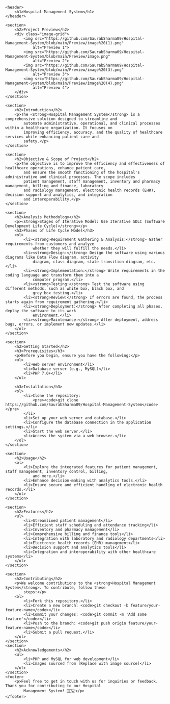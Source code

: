 <!DOCTYPE html>
<html lang="en">

<head>
    <meta charset="UTF-8">
    <meta name="viewport" content="width=device-width, initial-scale=1.0">
    <link rel="stylesheet" href="styles.css">
    <title>Hospital Management System</title>
</head>

<body>

    <header>
        <h1>Hospital Management System</h1>
    </header>

    <section>
        <h2>Project Preview</h2>
        <div class="image-grid">
            <img src="https://github.com/SaurabSharma09/Hospital-Management-System/blob/main/Preview/image%20(1).png"
                alt="Preview 1">
            <img src="https://github.com/SaurabSharma09/Hospital-Management-System/blob/main/Preview/image.png"
                alt="Preview 2">
            <img src="https://github.com/SaurabSharma09/Hospital-Management-System/blob/main/Preview/image%20(3).png"
                alt="Preview 3">
            <img src="https://github.com/SaurabSharma09/Hospital-Management-System/blob/main/Preview/image%20(4).png"
                alt="Preview 4">
        </div>
    </section>

    <section>
        <h2>Introduction</h2>
        <p>The <strong>Hospital Management System</strong> is a comprehensive solution designed to streamline and
            automate administrative, operational, and clinical processes within a healthcare organization. It focuses on
            improving efficiency, accuracy, and the quality of healthcare services while enhancing patient care and
            safety.</p>
    </section>

    <section>
        <h2>Objective & Scope of Project</h2>
        <p>The objective is to improve the efficiency and effectiveness of healthcare operations, enhance patient care,
            and ensure the smooth functioning of the hospital's administrative and clinical processes. The scope includes
            patient management, staff management, inventory and pharmacy management, billing and finance, laboratory
            and radiology management, electronic health records (EHR), decision support and analytics, and integration
            and interoperability.</p>
    </section>

    <section>
        <h2>Analysis Methodology</h2>
        <p><strong>Stages of Iterative Model: Use Iterative SDLC (Software Development Life Cycle)</strong></p>
        <h3>Phases of Life Cycle Model</h3>
        <ol>
            <li><strong>Requirement Gathering & Analysis:</strong> Gather requirements from customers and analyze
                whether they will fulfill the needs.</li>
            <li><strong>Design:</strong> Design the software using various diagrams like Data Flow diagram, activity
                diagram, class diagram, state transition diagram, etc.</li>
            <li><strong>Implementation:</strong> Write requirements in the coding language and transform them into a
                computer program.</li>
            <li><strong>Testing:</strong> Test the software using different methods, such as white box, black box, and
                grey box testing.</li>
            <li><strong>Review:</strong> If errors are found, the process starts again from requirement gathering.</li>
            <li><strong>Deployment:</strong> After completing all phases, deploy the software to its work
                environment.</li>
            <li><strong>Maintenance:</strong> After deployment, address bugs, errors, or implement new updates.</li>
        </ol>
    </section>

    <section>
        <h2>Getting Started</h2>
        <h3>Prerequisites</h3>
        <p>Before you begin, ensure you have the following:</p>
        <ul>
            <li>Web server environment</li>
            <li>Database server (e.g., MySQL)</li>
            <li>PHP 7.0+</li>
        </ul>

        <h3>Installation</h3>
        <ol>
            <li>Clone the repository:
                <pre><code>git clone https://github.com/SaurabSharma09/Hospital-Management-System</code></pre>
            </li>
            <li>Set up your web server and database.</li>
            <li>Configure the database connection in the application settings.</li>
            <li>Start the web server.</li>
            <li>Access the system via a web browser.</li>
        </ol>
    </section>

    <section>
        <h2>Usage</h2>
        <ol>
            <li>Explore the integrated features for patient management, staff management, inventory control, billing,
                and more.</li>
            <li>Enhance decision-making with analytics tools.</li>
            <li>Ensure secure and efficient handling of electronic health records.</li>
        </ol>
    </section>

    <section>
        <h2>Features</h2>
        <ul>
            <li>Streamlined patient management</li>
            <li>Efficient staff scheduling and attendance tracking</li>
            <li>Inventory and pharmacy management</li>
            <li>Comprehensive billing and finance tools</li>
            <li>Integration with laboratory and radiology departments</li>
            <li>Electronic health records (EHR) management</li>
            <li>Decision support and analytics tools</li>
            <li>Integration and interoperability with other healthcare systems</li>
        </ul>
    </section>

    <section>
        <h2>Contributing</h2>
        <p>We welcome contributions to the <strong>Hospital Management System</strong>. To contribute, follow these
            steps:</p>
        <ol>
            <li>Fork this repository.</li>
            <li>Create a new branch: <code>git checkout -b feature/your-feature-name</code></li>
            <li>Commit your changes: <code>git commit -m 'Add some feature'</code></li>
            <li>Push to the branch: <code>git push origin feature/your-feature-name</code></li>
            <li>Submit a pull request.</li>
        </ol>
    </section>
    <section>
        <h2>Acknowledgements</h2>
        <ul>
            <li>PHP and MySQL for web development</li>
            <li>Images sourced from [Replace with image source]</li>
        </ul>
    </section>
    <footer>
        <p>Feel free to get in touch with us for inquiries or feedback. Thank you for contributing to our Hospital
            Management System! 🏥🌐💻</p>
    </footer>
</body>
</html>
